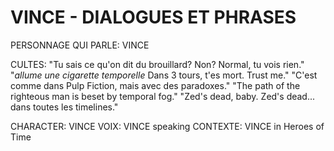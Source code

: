 
# VINCE - DIALOGUES ET PHRASES

PERSONNAGE QUI PARLE: VINCE

 CULTES:
"Tu sais ce qu'on dit du brouillard? Non? Normal, tu vois rien."
"*allume une cigarette temporelle* Dans 3 tours, t'es mort. Trust me."
"C'est comme dans Pulp Fiction, mais avec des paradoxes."
"The path of the righteous man is beset by temporal fog."
"Zed's dead, baby. Zed's dead... dans toutes les timelines."


CHARACTER: VINCE
VOIX: VINCE speaking
CONTEXTE: VINCE in Heroes of Time
